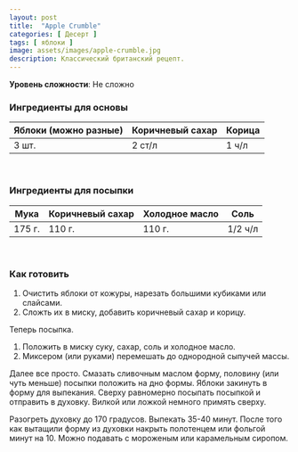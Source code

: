```yaml
---
layout: post
title:  "Apple Crumble"
categories: [ Десерт ]
tags: [ яблоки ]
image: assets/images/apple-crumble.jpg
description: Классический британский рецепт.
---
```


**Уровень сложности**: Не сложно

### Ингредиенты для основы  

<table>
    <thead>
      <tr>
        <th>Яблоки (можно разные)</th>
        <th>Коричневый сахар</th>
        <th>Корица</th>
      </tr>
    </thead>
    <tbody>
      <tr>
        <td>3 шт.</td>
        <td>2 ст/л</td>
        <td>1 ч/л</td>
      </tr>
    </tbody>
</table>
<br>

### Ингредиенты для посыпки  

<table>
    <thead>
      <tr>
        <th>Мука</th>
        <th>Коричневый сахар</th>
        <th>Холодное масло</th>
        <th>Соль</th>
      </tr>
    </thead>
    <tbody>
      <tr>
        <td>175 г.</td>
        <td>110 г.</td>
        <td>110 г.</td>
        <td>1/2 ч/л</td>
      </tr>
    </tbody>
</table>
<br>

### Как готовить

1. Очистить яблоки от кожуры, нарезать большими кубиками или слайсами.
2. Сложть их в миску, добавить коричневый сахар и корицу.

Теперь посыпка.
1. Положить в миску суку, сахар, соль и холодное масло.
2. Миксером (или руками) перемешать до однородной сыпучей массы.

Далее все просто.
Смазать сливочным маслом форму, половину (или чуть меньше) посыпки положить на дно формы.
Яблоки закинуть в форму для выпекания. Сверху равномерно посыпать посыпкой и отправить в духовку. Вилкой или ложкой немного примять сверху.

Разогреть духовку до 170 градусов. Выпекать 35-40 минут. После того как вытащили форму из духовки накрыть полотенцем или фольгой минут на 10.
Можно подавать с мороженым или карамельным сиропом.